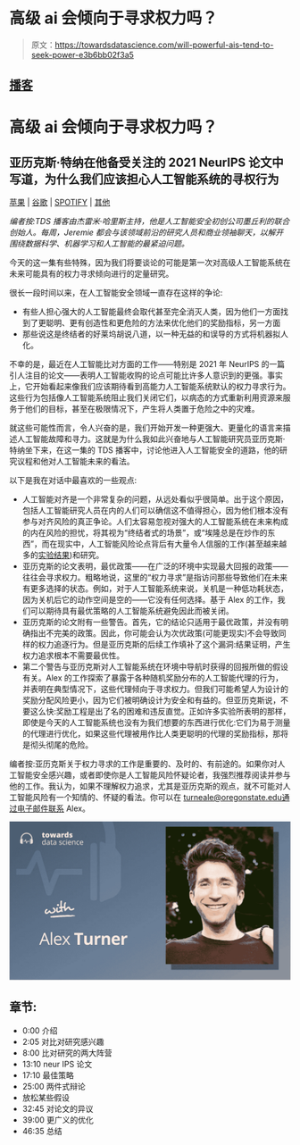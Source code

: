 # 高级 ai 会倾向于寻求权力吗？

> 原文：<https://towardsdatascience.com/will-powerful-ais-tend-to-seek-power-e3b6bb02f3a5>

## [播客](https://towardsdatascience.com/tagged/tds-podcast)

# 高级 ai 会倾向于寻求权力吗？

## 亚历克斯·特纳在他备受关注的 2021 NeurIPS 论文中写道，为什么我们应该担心人工智能系统的寻权行为

[苹果](https://podcasts.apple.com/ca/podcast/towards-data-science/id1470952338?mt=2) | [谷歌](https://www.google.com/podcasts?feed=aHR0cHM6Ly9hbmNob3IuZm0vcy8zNmI0ODQ0L3BvZGNhc3QvcnNz) | [SPOTIFY](https://open.spotify.com/show/63diy2DtpHzQfeNVxAPZgU) | [其他](https://anchor.fm/towardsdatascience)

*编者按:TDS 播客由杰雷米·哈里斯主持，他是人工智能安全初创公司墨丘利的联合创始人。每周，Jeremie 都会与该领域前沿的研究人员和商业领袖聊天，以解开围绕数据科学、机器学习和人工智能的最紧迫问题。*

今天的这一集有些特殊，因为我们将要谈论的可能是第一次对高级人工智能系统在未来可能具有的权力寻求倾向进行的定量研究。

很长一段时间以来，在人工智能安全领域一直存在这样的争论:

*   有些人担心强大的人工智能最终会取代甚至完全消灭人类，因为他们一方面找到了更聪明、更有创造性和更危险的方法来优化他们的奖励指标，另一方面
*   那些说这是终结者的好莱坞胡说八道，以一种无益的和误导的方式将机器拟人化。

不幸的是，最近在人工智能比对方面的工作——特别是 2021 年 NeurIPS 的一篇引人注目的论文——表明人工智能收购的论点可能比许多人意识到的更强。事实上，它开始看起来像我们应该期待看到高能力人工智能系统默认的权力寻求行为。这些行为包括像人工智能系统阻止我们关闭它们，以病态的方式重新利用资源来服务于他们的目标，甚至在极限情况下，产生将人类置于危险之中的灾难。

就这些可能性而言，令人兴奋的是，我们开始开发一种更强大、更量化的语言来描述人工智能故障和寻力。这就是为什么我如此兴奋地与人工智能研究员亚历克斯·特纳坐下来，在这一集的 TDS 播客中，讨论他进入人工智能安全的道路，他的研究议程和他对人工智能未来的看法。

以下是我在对话中最喜欢的一些观点:

*   人工智能对齐是一个非常复杂的问题，从远处看似乎很简单。出于这个原因，包括人工智能研究人员在内的人们可以确信这不值得担心，因为他们根本没有参与对齐风险的真正争论。人们太容易忽视对强大的人工智能系统在未来构成的内在风险的担忧，将其视为“终结者式的场景”，或“埃隆总是在炒作的东西”，而在现实中，人工智能风险论点背后有大量令人信服的工作(甚至越来越多的[实验结果](https://openai.com/blog/faulty-reward-functions/))和研究。
*   亚历克斯的论文表明，最优政策——在广泛的环境中实现最大回报的政策——往往会寻求权力。粗略地说，这里的“权力寻求”是指访问那些导致他们在未来有更多选择的状态。例如，对于人工智能系统来说，关机是一种低功耗状态，因为关机后它的动作空间是空的——它没有任何选择。基于 Alex 的工作，我们可以期待具有最优策略的人工智能系统避免因此而被关闭。
*   亚历克斯的论文附有一些警告。首先，它的结论只适用于最优政策，并没有明确指出不完美的政策。因此，你可能会认为次优政策(可能更现实)不会导致同样的权力追逐行为。但是亚历克斯的后续工作填补了这个漏洞:结果证明，产生权力追求根本不需要最优性。
*   第二个警告与亚历克斯对人工智能系统在环境中导航时获得的回报所做的假设有关。Alex 的工作探索了暴露于各种随机奖励分布的人工智能代理的行为，并表明在典型情况下，这些代理倾向于寻求权力。但我们可能希望人为设计的奖励分配风险更小，因为它们被明确设计为安全和有益的。但亚历克斯说，不要这么快:奖励工程是出了名的困难和违反直觉。正如许多实验所表明的那样，即使是今天的人工智能系统也没有为我们想要的东西进行优化:它们为易于测量的代理进行优化，如果这些代理被用作比人类更聪明的代理的奖励指标，那将是彻头彻尾的危险。

编者按:亚历克斯关于权力寻求的工作是重要的、及时的、有前途的。如果你对人工智能安全感兴趣，或者即使你是人工智能风险怀疑论者，我强烈推荐阅读并参与他的工作。我认为，如果不理解权力追求，尤其是亚历克斯的观点，就不可能对人工智能风险有一个知情的、怀疑的看法。你可以在 turneale@oregonstate.edu通过电子邮件联系 Alex。

![](img/63ddff5998ec2fbb035c800772bd5792.png)

## 章节:

*   0:00 介绍
*   2:05 对比对研究感兴趣
*   8:00 比对研究的两大阵营
*   13:10 neur IPS 论文
*   17:10 最佳策略
*   25:00 两件式辩论
*   放松某些假设
*   32:45 对论文的异议
*   39:00 更广义的优化
*   46:35 总结